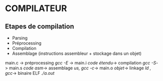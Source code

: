 # COMPILATEUR

## Etapes de compilation
- Parsing
- Préprocessing
- Compilation
- Assemblage (instructions assembleur + stockage dans un objet)

main.c -> préprocessing *gcc -E* -> main.i *code étendu*-> compilation *gcc -S*-> main.s *code asm*-> assemblage *us, gcc -c*-> main.o *objet*-> linkage *ld , gcc*-> binaire ELF *./a.out*